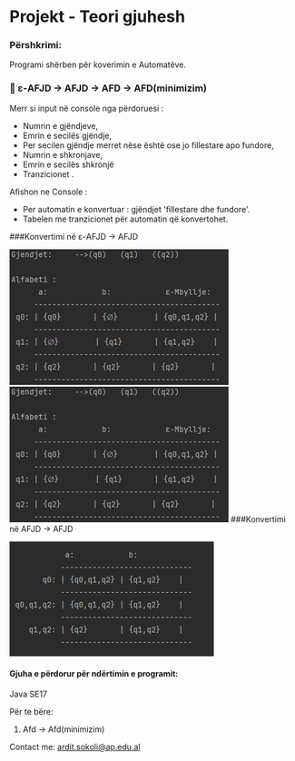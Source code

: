 # Projekt - Teori gjuhesh

### Përshkrimi:
Programi shërben për koverimin e Automatëve.
### 📕 ε-AFJD -> AFJD -> AFD -> AFD(minimizim)

Merr si input në console nga përdoruesi :
- Numrin e gjëndjeve,
- Emrin e secilës gjëndje,
- Per secilen gjëndje merret nëse është ose jo fillestare apo fundore,
- Numrin e shkronjave,
- Emrin e secilës shkronjë
- Tranzicionet .

Afishon ne Console :

- Per automatin e konvertuar : gjëndjet 'fillestare dhe fundore'.
- Tabelen me tranzicionet për automatin që konvertohet.

###Konvertimi në ε-AFJD -> AFJD

![plot](./foto/e-afjd.png)
![plot](./foto/e-afjd.png)
###Konvertimi në AFJD -> AFJD

![plot](./foto/afd.png)

#### Gjuha e përdorur për ndërtimin e programit:
Java SE17  

Për te bëre:
1. Afd -> Afd(minimizim)

Contact me:  [ardit.sokoli@ap.edu.al](mailto:ardit.sokoli@ap.edu.al?subject=[GitHub]%20Source%20Han%20Sans)
